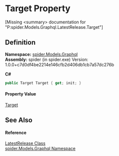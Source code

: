 # Target Property


\[Missing &lt;summary&gt; documentation for "P:spider.Models.Graphql.LatestRelease.Target"\]



## Definition
**Namespace:** <a href="a7324a28-4f46-beaa-9269-26a8fa385391">spider.Models.Graphql</a>  
**Assembly:** spider (in spider.exe) Version: 1.0.0+c7d0df4be2214e146cfb2d406db1cb7a57dc276b

**C#**
``` C#
public Target Target { get; init; }
```



#### Property Value
<a href="92df47bb-3a18-a890-a525-b43b83e3be1c">Target</a>

## See Also


#### Reference
<a href="a0334625-a060-c5ff-17d7-8017a91deb68">LatestRelease Class</a>  
<a href="a7324a28-4f46-beaa-9269-26a8fa385391">spider.Models.Graphql Namespace</a>  
